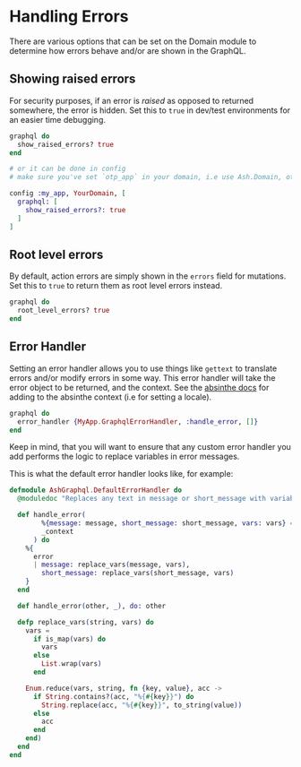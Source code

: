 # Handling Errors

There are various options that can be set on the Domain module to determine how errors behave and/or are shown in the GraphQL.

## Showing raised errors

For security purposes, if an error is *raised* as opposed to returned somewhere, the error is hidden. Set this to `true` in dev/test environments for an easier time debugging.

```elixir
graphql do
  show_raised_errors? true
end

# or it can be done in config
# make sure you've set `otp_app` in your domain, i.e use Ash.Domain, otp_app: :my_app

config :my_app, YourDomain, [
  graphql: [
    show_raised_errors?: true
  ]
]
```

## Root level errors

By default, action errors are simply shown in the `errors` field for mutations. Set this to `true` to return them as root level errors instead.

```elixir
graphql do
  root_level_errors? true
end
```

## Error Handler

Setting an error handler allows you to use things like `gettext` to translate errors and/or modify errors in some way. This error handler will take the error object to be returned, and the context. See the [absinthe docs](https://hexdocs.pm/absinthe/context-and-authentication.html#context-and-plugs) for adding to the absinthe context (i.e for setting a locale).

```elixir
graphql do
  error_handler {MyApp.GraphqlErrorHandler, :handle_error, []}
end
```

Keep in mind, that you will want to ensure that any custom error handler you add performs the logic to replace variables in error messages. 

This is what the default error handler looks like, for example:

```elixir
defmodule AshGraphql.DefaultErrorHandler do
  @moduledoc "Replaces any text in message or short_message with variables"

  def handle_error(
        %{message: message, short_message: short_message, vars: vars} = error,
        _context
      ) do
    %{
      error
      | message: replace_vars(message, vars),
        short_message: replace_vars(short_message, vars)
    }
  end

  def handle_error(other, _), do: other

  defp replace_vars(string, vars) do
    vars =
      if is_map(vars) do
        vars
      else
        List.wrap(vars)
      end

    Enum.reduce(vars, string, fn {key, value}, acc ->
      if String.contains?(acc, "%{#{key}}") do
        String.replace(acc, "%{#{key}}", to_string(value))
      else
        acc
      end
    end)
  end
end
```